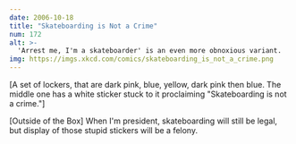 ```yaml
---
date: 2006-10-18
title: "Skateboarding is Not a Crime"
num: 172
alt: >-
  'Arrest me, I'm a skateboarder' is an even more obnoxious variant.
img: https://imgs.xkcd.com/comics/skateboarding_is_not_a_crime.png
---
```

[A set of lockers, that are dark pink, blue, yellow, dark pink then blue. The middle one has a white sticker stuck to it proclaiming "Skateboarding is not a crime."]

[Outside of the Box] When I'm president, skateboarding will still be legal, but display of those stupid stickers will be a felony.